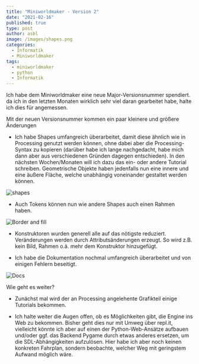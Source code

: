 ```yaml
---
title: "Miniworldmaker - Version 2"
date: "2021-02-16"
published: true
type: post
author: asbl
image: /images/shapes.png
categories:
  - Informatik
  - Miniworldmaker
tags:
  - miniworldmaker
  - python
  - Informatik
---
```


Ich habe dem Miniworldmaker eine neue Major-Versionsnummer spendiert. da ich in den letzten Monaten wirklich sehr viel daran gearbeitet habe, halte ich dies für angemessen.

Mit der neuen Versionsnummer kommen ein paar kleinere und größere Änderungen

  * Ich habe Shapes umfangreich überarbeitet, damit diese ähnlich wie in Processing genutzt werden können, ohne dabei aber die Processing-Syntax zu kopieren (darüber habe ich lange nachgedacht, habe mich dann aber aus verschiedenen Gründen dagegen entschieden). In den nächsten Wochen/Monaten will ich dazu das ein- oder andere Tutorial schreiben. Geometrische Objekte haben jedenfalls nun eine innere und eine äußere Fläche, welche unabhängig voneinander gestaltet werden können.

  ![shapes](/images/shapes.png)

  * Auch Tokens können nun wie andere Shapes auch einen Rahmen haben.

  ![Border and fill](/images/border_and_fill.png)

  * Konstruktoren wurden generell alle auf das nötigste reduziert. Veränderungen werden durch Attributsänderungen erzeugt. So wird z.B. kein Bild, Rahmen o.ä. mehr dem Konstruktor hinzugefügt.

  * Ich habe die Dokumentation nochmal umfangreich überarbeitet und von einigen Fehlern beseitigt. 

  ![Docs](/images/docs.png)


Wie geht es weiter?

  * Zunächst mal wird der an Processing angelehente Grafikteil einige Tutorials bekommen.

  * Ich halte weiter die Augen offen, ob es Möglichkeiten gibt, die Engine ins Web zu bekommen. Bisher geht dies nur mit Umweg über repl.it, vielleicht könnte ich aber auf einen der Python-Web-Ansätze aufbauen und/oder ggf. das Backend Pygame durch etwas anderes ersetzen, um die SDL-Abhängigkeiten aufzulösen. Hier habe ich aber noch keinen konkreten Fahrplan, sondern beobachte, welcher Weg mit geringstem Aufwand möglich wäre.



